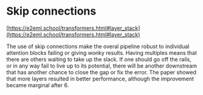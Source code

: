 # Skip connections

[https://e2eml.school/transformers.html#layer_stack](https://e2eml.school/transformers.html#layer_stack)

The use of skip connections make the overal pipeline robust to individual attention blocks failing or giving wonky results. Having multiples means that there are others waiting to take up the slack. If one should go off the rails, or in any way fail to live up to its potential, there will be another downstream that has another chance to close the gap or fix the error. The paper showed that more layers resulted in better performance, although the improvement became marginal after 6.